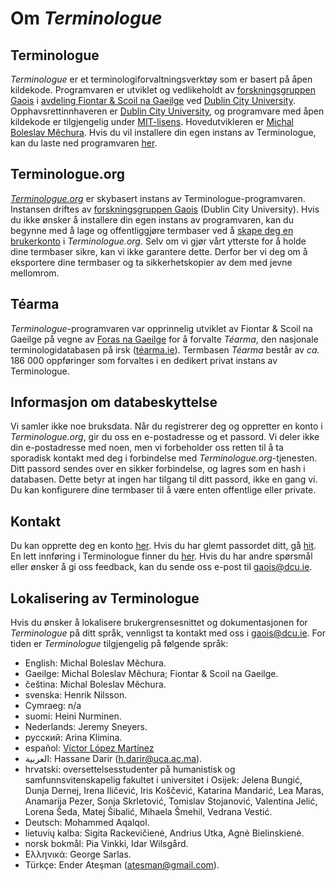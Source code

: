 # Om *Terminologue*

## Terminologue

*Terminologue* er et terminologiforvaltningsverktøy som er basert på åpen kildekode. Programvaren er utviklet og vedlikeholdt av [forskningsgruppen Gaois](https://www.gaois.ie/en/) i [avdeling Fiontar & Scoil na Gaeilge](https://www.dcu.ie/fiontar_scoilnagaeilge/gaeilge/index.shtml) ved [Dublin City University](https://www.dcu.ie/). Opphavsrettinnhaveren er [Dublin City University](https://www.dcu.ie/), og programvare med åpen kildekode er tilgjengelig under [MIT-lisens](https://opensource.org/licenses/MIT). Hovedutvikleren er [Michal Boleslav Měchura](https://michmech.github.io/). Hvis du vil installere din egen instans av Terminologue, kan du laste ned programvaren [her](https://github.com/gaois/terminologue).

## Terminologue.org

*[Terminologue.org](https://www.terminologue.org/)* er skybasert instans av Terminologue-programvaren. Instansen driftes av [forskningsgruppen Gaois](https://https://www.gaois.ie/en/) (Dublin City University). Hvis du ikke ønsker å installere din egen instans av programvaren, kan du begynne med å lage og offentliggjøre termbaser ved å [skape deg en brukerkonto](/signup/) i *Terminologue.org*. Selv om vi gjør vårt ytterste for å holde dine termbaser sikre, kan vi ikke garantere dette. Derfor ber vi deg om å eksportere dine termbaser og ta sikkerhetskopier av dem med jevne mellomrom.

## Téarma

*Terminologue*-programvaren var opprinnelig utviklet av Fiontar & Scoil na Gaeilge på vegne av [Foras na Gaeilge](https://www.forasnagaeilge.ie/) for å forvalte *Téarma*, den nasjonale terminologidatabasen på irsk ([téarma.ie](https://www.tearma.ie/)). Termbasen *Téarma* består av *ca.* 186 000 oppføringer som forvaltes i en dedikert privat instans av Terminologue.

## Informasjon om databeskyttelse

Vi samler ikke noe bruksdata. Når du registrerer deg og oppretter en konto i *Terminologue.org*, gir du oss en e-postadresse og et passord. Vi deler ikke din e-postadresse med noen, men vi forbeholder oss retten til å ta sporadisk kontakt med deg i forbindelse med *Terminologue.org*-tjenesten. Ditt passord sendes over en sikker forbindelse, og lagres som en hash i databasen. Dette betyr at ingen har tilgang til ditt passord, ikke en gang vi. Du kan konfigurere dine termbaser til å være enten offentlige eller private.

## Kontakt

Du kan opprette deg en konto [her](/signup/). Hvis du har glemt passordet ditt, gå [hit](/forgotpwd/). En lett innføring i Terminologue finner du [her](/docs/intro/). Hvis du har andre spørsmål eller ønsker å gi oss feedback, kan du sende oss e-post til <gaois@dcu.ie>.

## Lokalisering av Terminologue

Hvis du ønsker å lokalisere brukergrensesnittet og dokumentasjonen for *Terminologue* på ditt språk, vennligst ta kontakt med oss i <gaois@dcu.ie>. For tiden er *Terminologue* tilgjengelig på følgende språk:

- English: Michal Boleslav Měchura.
- Gaeilge: Michal Boleslav Měchura; Fiontar & Scoil na Gaeilge.
- čeština: Michal Boleslav Měchura.
- svenska: Henrik Nilsson.
- Cymraeg: n/a
- suomi: Heini Nurminen.
- Nederlands: Jeremy Sneyers.
- русский: Arina Klimina.
- español: [Víctor López Martínez](https://www.linkedin.com/in/translatorvictorlopez/)
- العربية: Hassane Darir (<h.darir@uca.ac.ma>).
- hrvatski: oversettelsesstudenter på humanistisk og samfunnsvitenskapelig fakultet i universitet i Osijek: Jelena Bungić, Dunja Dernej, Irena Iličević, Iris Koščević, Katarina Mandarić, Lea Maras, Anamarija Pezer, Sonja Skrletović, Tomislav Stojanović, Valentina Jelić, Lorena Šeda, Matej Šibalić, Mihaela Šmehil, Vedrana Vestić.
- Deutsch: Mohammed Aqalqol.
- lietuvių kalba: Sigita Rackevičienė, Andrius Utka, Agnė Bielinskienė.
- norsk bokmål: Pia Vinkki, Idar Wilsgård.
- Ελληνικά: George Sarlas.
- Türkçe: Ender Ateşman (<atesman@gmail.com>).
